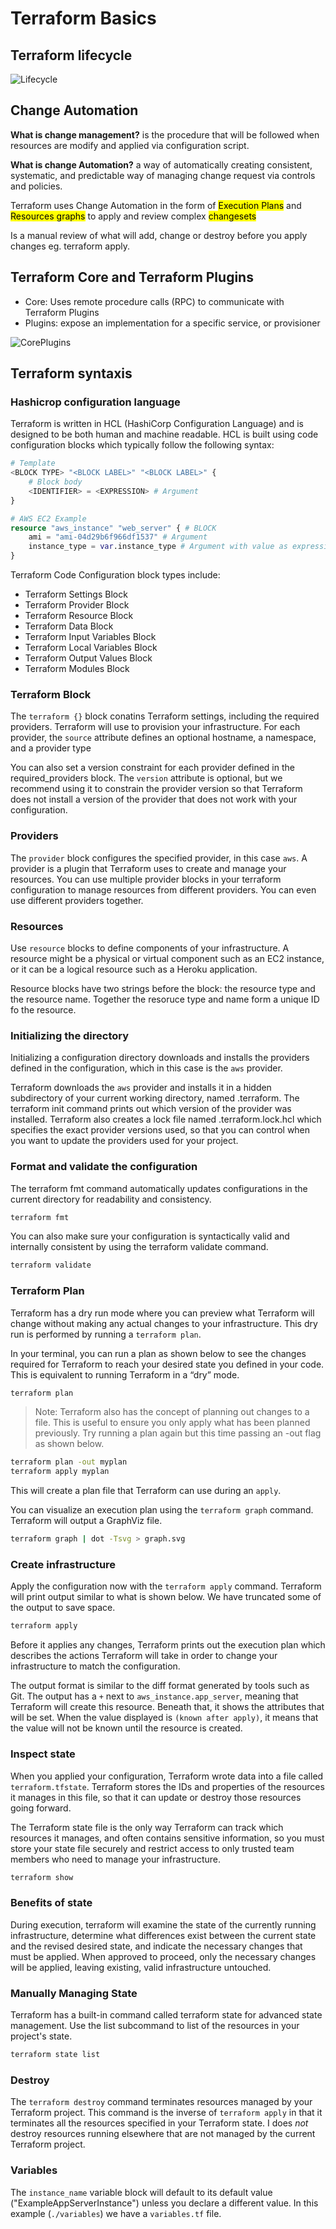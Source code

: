 # Terraform Basics

## Terraform lifecycle

![Lifecycle](../assets/lifecycle.png)

## Change Automation

**What is change management?** is the procedure that will be followed when resources are modify and applied via configuration script.

**What is change Automation?** a way of automatically creating consistent, systematic, and predictable way of managing change request via controls and policies.

Terraform uses Change Automation in the form of <mark>Execution Plans</mark> and <mark>Resources graphs</mark> to apply and review complex <mark>changesets</mark>

Is a manual review of what will add, change or destroy before you apply changes eg. terraform apply. 
## Terraform Core and Terraform Plugins

- Core: Uses remote procedure calls (RPC) to communicate with Terraform Plugins
- Plugins: expose an implementation for a specific service, or provisioner

![CorePlugins](../assets/corevsplugins.png)

## Terraform syntaxis

### Hashicrop configuration language

Terraform is written in HCL (HashiCorp Configuration Language) and is designed to be both human and machine readable. HCL is built using code configuration blocks which typically follow the following syntax:

```terraform
# Template
<BLOCK TYPE> "<BLOCK LABEL>" "<BLOCK LABEL>" {
    # Block body
    <IDENTIFIER> = <EXPRESSION> # Argument
}

# AWS EC2 Example
resource "aws_instance" "web_server" { # BLOCK
    ami = "ami-04d29b6f966df1537" # Argument
    instance_type = var.instance_type # Argument with value as expression (Variable value re
}
```

Terraform Code Configuration block types include:

- Terraform Settings Block
- Terraform Provider Block
- Terraform Resource Block
- Terraform Data Block
- Terraform Input Variables Block
- Terraform Local Variables Block
- Terraform Output Values Block
- Terraform Modules Block


### Terraform Block

The `terraform {}` block conatins Terraform settings, including the required providers. Terraform will use to provision your infrastructure. For each provider, the `source` attribute defines an optional hostname, a namespace, and a provider type

You can also set a version constraint for each provider defined in the required_providers block. The `version` attribute is optional, but we recommend using it to constrain the provider version so that Terraform does not install a version of the provider that does not work with your configuration.

### Providers

The `provider` block configures the specified provider, in this case `aws`. A provider is a plugin that Terraform uses to create and manage your resources. You can use multiple provider blocks in your terraform configuration to manage resources from different providers. You can even use different providers together.

### Resources

Use `resource` blocks to define components of your infrastructure. A resource might be a physical or virtual component such as an EC2 instance, or it can be a logical resource such as a Heroku application.

Resource blocks have two strings before the block: the resource type and the resource name. Together the resoruce type and name form a unique ID fo the resource.

### Initializing the directory

Initializing a configuration directory downloads and installs the providers defined in the configuration, which in this case is the `aws` provider.

Terraform downloads the `aws` provider and installs it in a hidden subdirectory of your current working directory, named .terraform. The terraform init command prints out which version of the provider was installed. Terraform also creates a lock file named .terraform.lock.hcl which specifies the exact provider versions used, so that you can control when you want to update the providers used for your project.

### Format and validate the configuration

The terraform fmt command automatically updates configurations in the current directory for readability and consistency.

```sh
terraform fmt
```

You can also make sure your configuration is syntactically valid and internally consistent by using the terraform validate command.

```sh
terraform validate
```

### Terraform Plan

Terraform has a dry run mode where you can preview what Terraform will change without making any actual changes to your infrastructure. This dry run is performed by running a `terraform plan`.

In your terminal, you can run a plan as shown below to see the changes required for Terraform to reach your desired state you defined in your code. This is equivalent to running Terraform in a “dry” mode.

```sh
terraform plan
```

> Note: Terraform also has the concept of planning out changes to a file. This is useful to ensure you only apply what has been planned previously. Try running a plan again but this time passing an -out flag as shown below.

```sh
terraform plan -out myplan
terraform apply myplan
```

This will create a plan file that Terraform can use during an `apply`.

You can visualize an execution plan using the `terraform graph` command. Terraform will output a GraphViz file.

```sh
terraform graph | dot -Tsvg > graph.svg
```

### Create infrastructure

Apply the configuration now with the `terraform apply` command. Terraform will print output similar to what is shown below. We have truncated some of the output to save space.

```sh
terraform apply
```

Before it applies any changes, Terraform prints out the execution plan which describes the actions Terraform will take in order to change your infrastructure to match the configuration.

The output format is similar to the diff format generated by tools such as Git. The output has a `+` next to `aws_instance.app_server`, meaning that Terraform will create this resource. Beneath that, it shows the attributes that will be set. When the value displayed is `(known after apply)`, it means that the value will not be known until the resource is created.

### Inspect state

When you applied your configuration, Terraform wrote data into a file called `terraform.tfstate`. Terraform stores the IDs and properties of the resources it manages in this file, so that it can update or destroy those resources going forward.

The Terraform state file is the only way Terraform can track which resources it manages, and often contains sensitive information, so you must store your state file securely and restrict access to only trusted team members who need to manage your infrastructure.

```sh
terraform show
```

### Benefits of state

During execution, terraform will examine the state of the currently running infrastructure, determine what differences exist between the current state and the revised desired state, and indicate the necessary changes that must be applied. When approved to proceed, only the necessary changes will be applied, leaving existing, valid infrastructure untouched.

### Manually Managing State

Terraform has a built-in command called terraform state for advanced state management. Use the list subcommand to list of the resources in your project's state.

```sh
terraform state list
```

### Destroy

The `terraform destroy` command terminates resources managed by your Terraform project. This command is the inverse of `terraform apply` in that it terminates all the resources specified in your Terraform state. I does *not* destroy resources running elsewhere that are not managed by the current Terraform project.

### Variables

The `instance_name` variable block will default to its default value ("ExampleAppServerInstance") unless you declare a different value. In this example (`./variables`) we have a `variables.tf` file.
